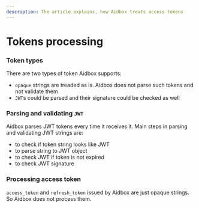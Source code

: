 ```yaml
---
description: The article explains, how Aidbox treats access tokens
---
```


# Tokens processing

### Token types

There are two types of token Aidbox supports:

* `opaque` strings are treaded as is. Aidbox does not parse such tokens and not validate them
* `JWT`s could be parsed and their signature could be checked as well

### Parsing and validating `JWT`

Aidbox parses JWT tokens every time it receives it. Main steps in parsing and validating JWT strings are:

* to check if token string looks like JWT
* to parse string to JWT object
* to check JWT if token is not expired
* to check JWT signature

### Processing access token

`access_token` and `refresh_token` issued by Aidbox are just opaque strings. So Aidbox does not process them.
